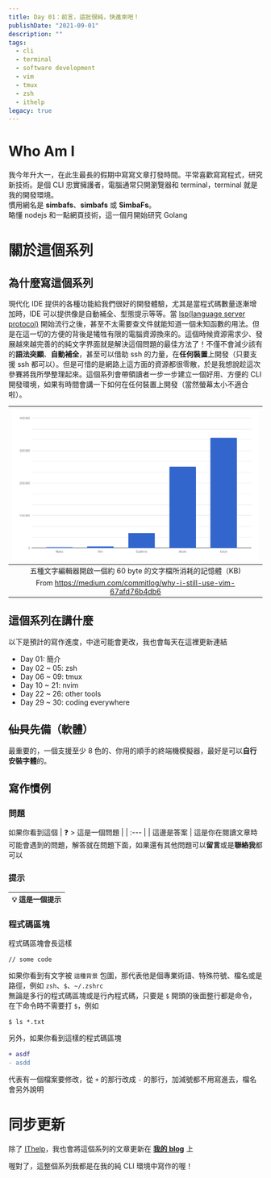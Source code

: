 ```yaml
---
title: Day 01：前言，這批很純，快進來吧！
publishDate: "2021-09-01"
description: ""
tags:
  - cli
  - terminal
  - software development
  - vim
  - tmux
  - zsh
  - ithelp
legacy: true
---
```


# Who Am I

我今年升大一，在此生最長的假期中寫寫文章打發時間。平常喜歡寫寫程式，研究新技術。是個 CLI 忠實擁護者，電腦通常只開瀏覽器和 terminal，terminal 就是我的開發環境。  
慣用網名是 **simbafs**、**simbafs** 或 **SimbaFs**。  
略懂 nodejs 和一點網頁技術，這一個月開始研究 Golang

# 關於這個系列

## 為什麼寫這個系列

現代化 IDE 提供的各種功能給我們很好的開發體驗，尤其是當程式碼數量逐漸增加時，IDE 可以提供像是自動補全、型態提示等等。當 [lsp(language server protocol)](https://docs.microsoft.com/zh-tw/visualstudio/extensibility/language-server-protocol?view=vs-2019) 開始流行之後，甚至不太需要查文件就能知道一個未知函數的用法。但是在這一切的方便的背後是犧牲有限的電腦資源換來的。這個時候資源需求少、發展越來越完善的的純文字界面就是解決這個問題的最佳方法了！不僅不會減少該有的**語法突顯**、**自動補全**，甚至可以借助 ssh 的力量，在**任何裝置**上開發（只要支援 ssh 都可以）。但是可惜的是網路上這方面的資源都很零散，於是我想說趁這次參賽將我所學整理起來。這個系列會帶領讀者一步一步建立一個好用、方便的 CLI 開發環境，如果有時間會講一下如何在任何裝置上開發（當然螢幕太小不適合啦）。

|             ![memory comsumption](mem-comsumption.png)             |
| :----------------------------------------------------------------: |
|    五種文字編輯器開啟一個約 60 byte 的文字檔所消耗的記憶體（KB)    |
| From https://medium.com/commitlog/why-i-still-use-vim-67afd76b4db6 |

## 這個系列在講什麼

以下是預計的寫作進度，中途可能會更改，我也會每天在這裡更新連結

- Day 01: 簡介
- Day 02 ~ 05: zsh
- Day 06 ~ 09: tmux
- Day 10 ~ 21: nvim
- Day 22 ~ 26: other tools
- Day 29 ~ 30: coding everywhere

## ~~仙貝~~先備（軟體）

最重要的，一個支援至少 8 色的、你用的順手的終端機模擬器，最好是可以**自行安裝字體**的。

## 寫作慣例

### 問題

如果你看到這個
| ❓ > 這是一個問題 |
| :--- |
| 這邊是答案 |
這是你在閱讀文章時可能會遇到的問題，解答就在問題下面，如果還有其他問題可以**留言**或是**聯絡我**都可以

### 提示

| 💡 這是一個提示 |
| :-------------- |

### 程式碼區塊

程式碼區塊會長這樣

```
// some code
```

如果你看到有文字被 `這種背景` 包圍，那代表他是個專業術語、特殊符號、檔名或是路徑，例如 `zsh`、`$`、`~/.zshrc`  
無論是多行的程式碼區塊或是行內程式碼，只要是 `$` 開頭的後面整行都是命令，在下命令時不需要打 `$`，例如

```
$ ls *.txt
```

另外，如果你看到這樣的程式碼區塊

```diff
+ asdf
- asdd
```

代表有一個檔案要修改，從 `+` 的那行改成 `-` 的那行，加減號都不用寫進去，檔名會另外說明

# 同步更新

除了 [IThelp](https://ithelp.ithome.com.tw/users/20130473/ironman/3975)，我也會將這個系列的文章更新在 **[我的 blog](https://blog.simbafs.dev/categories/ithelp/pure-CLI-IDE)** 上

喔對了，這整個系列我都是在我的純 CLI 環境中寫作的喔！

